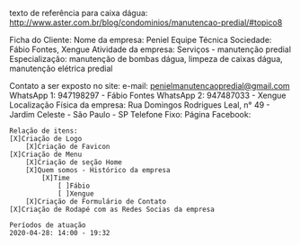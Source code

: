 texto de referência para caixa dágua:
http://www.aster.com.br/blog/condominios/manutencao-predial/#topico8

Ficha do Cliente:
Nome da empresa: Peniel Equipe Técnica
Sociedade: Fábio Fontes, Xengue
Atividade da empresa: Serviços - manutenção predial
Especialização: manutenção de bombas dágua, limpeza de caixas dágua, manutenção elétrica predial

Contato a ser exposto no site:
    e-mail: penielmanutencaopredial@gmail.com
    WhatsApp 1: 947198297 - Fábio Fontes
    WhatsApp 2: 947487033 - Xengue
    Localização Física da empresa: Rua Domingos Rodrigues Leal, n° 49 - Jardim Celeste - São Paulo - SP
    Telefone Fixo:
    Página Facebook:

    Relação de itens:
    [X]Criação de Logo
        [X]Criação de Favicon
    [X]Criação de Menu
        [X]Criação de seção Home
        [X]Quem somos - Histórico da empresa
            [X]Time
                [ ]Fábio
                [ ]Xengue
        [X]Criação de Formulário de Contato
    [X]Criação de Rodapé com as Redes Socias da empresa

    Períodos de atuação
    2020-04-28: 14:00 - 19:32